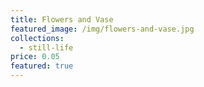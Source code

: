 ```yaml
---
title: Flowers and Vase
featured_image: /img/flowers-and-vase.jpg
collections:
  - still-life
price: 0.05
featured: true
---
```

